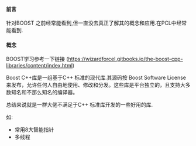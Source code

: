 #### 前言

针对BOOST 之前经常能看到,但一直没去真正了解其的概念和应用.在PCL中经常能看到.


#### 概念

BOOST学习参考一下链接  (https://wizardforcel.gitbooks.io/the-boost-cpp-libraries/content/index.html)  

Boost C\+\+库是一组基于C\+\+ 标准的现代库.其源码按 Boost Software License 来发布，允许任何人自由地使用、修改和分发。这些库是平台独立的，且支持大多数知名和不那么知名的编译器。  

总结来说就是一群大佬不满足于C++ 标准库开发的一些好用的库.

如:
- 常用8大智能指针
- 多线程

